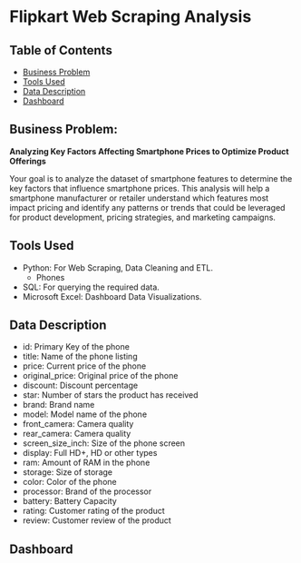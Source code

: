 # Flipkart Web Scraping Analysis

## Table of Contents
* [Business Problem](#business-problem)
* [Tools Used](#tools-used)
* [Data Description](#data-description)
* [Dashboard](#dashboard)

## Business Problem: 
**Analyzing Key Factors Affecting Smartphone Prices to Optimize Product Offerings**

Your goal is to analyze the dataset of smartphone features to determine the key factors that influence smartphone prices. This analysis will help a smartphone manufacturer or retailer understand which features most impact pricing and identify any patterns or trends that could be leveraged for product development, pricing strategies, and marketing campaigns.

## Tools Used
- Python: For Web Scraping, Data Cleaning and ETL.
  - Phones
- SQL: For querying the required data.
- Microsoft Excel: Dashboard Data Visualizations.

## Data Description
- id: Primary Key of the phone
- title: Name of the phone listing
- price: Current price of the phone
- original_price: Original price of the phone
- discount: Discount percentage
- star: Number of stars the product has received
- brand: Brand name
- model: Model name of the phone
- front_camera: Camera quality
- rear_camera: Camera quality
- screen_size_inch: Size of the phone screen
- display: Full HD+, HD or other types
- ram: Amount of RAM in the phone
- storage: Size of storage
- color: Color of the phone
- processor: Brand of the processor
- battery: Battery Capacity
- rating: Customer rating of the product
- review: Customer review of the product

## Dashboard
